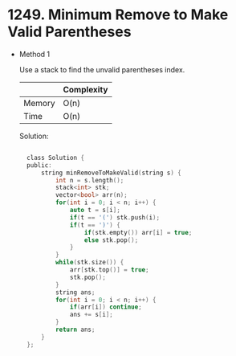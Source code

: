 # 1249. Minimum Remove to Make Valid Parentheses

- Method 1

  Use a stack to find the unvalid parentheses index.

  |        | Complexity |
  | ------ | ---------- |
  | Memory | O(n)       |
  | Time   | O(n)       |

  Solution:

  ```h

    class Solution {
    public:
        string minRemoveToMakeValid(string s) {
            int n = s.length();
            stack<int> stk;
            vector<bool> arr(n);
            for(int i = 0; i < n; i++) {
                auto t = s[i];
                if(t == '(') stk.push(i);
                if(t == ')') {
                    if(stk.empty()) arr[i] = true;
                    else stk.pop();
                }
            }
            while(stk.size()) {
                arr[stk.top()] = true;
                stk.pop();
            }
            string ans;
            for(int i = 0; i < n; i++) {
                if(arr[i]) continue;
                ans += s[i];
            }
            return ans;
        }
    };

  ```

<!-- - Method 2

    This is another method.

    | |   Complexity  |
    | ----------- | ----------- |
    |  Memory     | O(n) |
    |      Time       |  O(n) |


    Solution:

    ``` h



    ```

- Additional Knowledge:

    Here are some additional knowledge.



<br> -->
